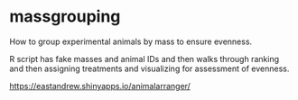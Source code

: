 # massgrouping
How to group experimental animals by mass to ensure evenness.

R script has fake masses and animal IDs and then walks through ranking and then assigning treatments and visualizing for assessment of evenness.

 https://eastandrew.shinyapps.io/animalarranger/
